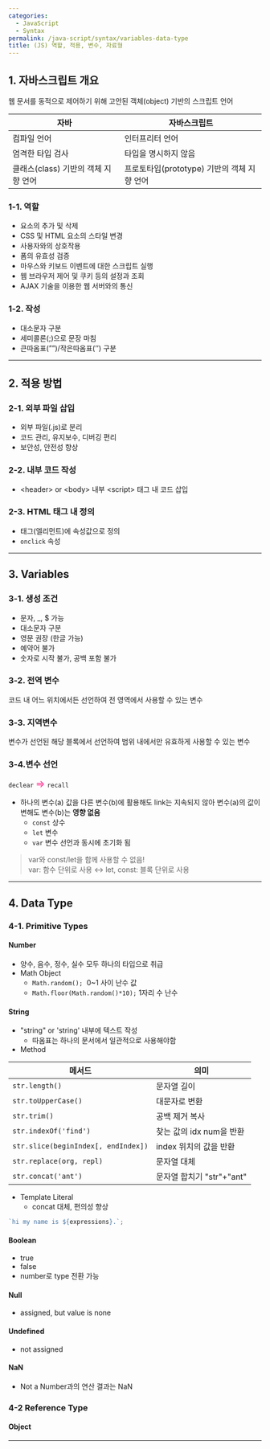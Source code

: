 ```yaml
---
categories:
  - JavaScript
  - Syntax
permalink: /java-script/syntax/variables-data-type
title: (JS) 역할, 적용, 변수, 자료형
---
```


## 1. 자바스크립트 개요

웹 문서를 동적으로 제어하기 위해 고안된 객체(object) 기반의 스크립트 언어

| **자바**                            | **자바스크립트**                            |
| ----------------------------------- | ------------------------------------------- |
| 컴파일 언어                         | 인터프리터 언어                             |
| 엄격한 타입 검사                    | 타입을 명시하지 않음                        |
| 클래스(class) 기반의 객체 지향 언어 | 프로토타입(prototype) 기반의 객체 지향 언어 |

### 1-1. 역할

- 요소의 추가 및 삭제
- CSS 및 HTML 요소의 스타일 변경
- 사용자와의 상호작용
- 폼의 유효성 검증
- 마우스와 키보드 이벤트에 대한 스크립트 실행
- 웹 브라우저 제어 및 쿠키 등의 설정과 조회
- AJAX 기술을 이용한 웹 서버와의 통신

### 1-2. 작성

- 대소문자 구분
- 세미콜론(;)으로 문장 마침
- 큰따옴표(””)/작은따옴표(’’) 구분

---

## 2. 적용 방법

### 2-1. 외부 파일 삽입

- 외부 파일(.js)로 분리
- 코드 관리, 유지보수, 디버깅 편리
- 보안성, 안전성 향상

### 2-2. 내부 코드 작성

- <header\> or <body\> 내부 <script\> 태그 내 코드 삽입

### 2-3. HTML 태그 내 정의

- 태그(엘리먼트)에 속성값으로 정의
- `onclick` 속성

---

## 3. Variables

### 3-1. 생성 조건

- 문자, \_, $ 가능
- 대소문자 구분
- 영문 권장 (한글 가능)
- 예약어 불가
- 숫자로 시작 불가, 공백 포함 불가

### 3-2. 전역 변수

코드 내 어느 위치에서든 선언하여 전 영역에서 사용할 수 있는 변수

### 3-3. 지역변수

변수가 선언된 해당 블록에서 선언하여 범위 내에서만 유효하게 사용할 수 있는 변수

### 3-4.변수 선언

`declear` <span style='font-size: 15pt; color: #FF3293; '>⇒</span> `recall`

- 하나의 변수(a) 값을 다른 변수(b)에 활용해도 link는 지속되지 않아 변수(a)의 값이 변해도 변수(b)는 **영향 없음**
  - `const` 상수
  - `let` 변수
  - `var` 변수 선언과 동시에 초기화 됨

> var와 const/let을 함께 사용할 수 없음! <br>var: 함수 단위로 사용 ↔ let, const: 블록 단위로 사용

---

## 4. Data Type

### 4-1. Primitive Types

#### Number

- 양수, 음수, 정수, 실수 모두 하나의 타입으로 취급
- Math Object
  - `Math.random();`  0~1 사이 난수 값
  - `Math.floor(Math.random()*10);` 1자리 수 난수

#### String

- "string" or 'string' 내부에 텍스트 작성
  - 따옴표는 하나의 문서에서 일관적으로 사용해야함
- Method

| 메서드                              | 의미                      |
| ----------------------------------- | ------------------------- |
| `str.length()`                      | 문자열 길이               |
| `str.toUpperCase()`                 | 대문자로 변환             |
| `str.trim()`                        | 공백 제거 복사            |
| `str.indexOf('find')`               | 찾는 값의 idx num을 반환  |
| `str.slice(beginIndex[, endIndex])` | index 위치의 값을 반환    |
| `str.replace(org, repl)`            | 문자열 대체               |
| `str.concat('ant')`                 | 문자열 합치기 "str"+"ant" |

- Template Literal
  - concat 대체, 편의성 향상

```js
`hi my name is ${expressions}.`;
```

#### Boolean

- true
- false
- number로 type 전환 가능

#### Null

- assigned, but value is none

#### Undefined

- not assigned

#### NaN

- Not a Number과의 연산 결과는 NaN

### 4-2 Reference Type

#### Object

---
